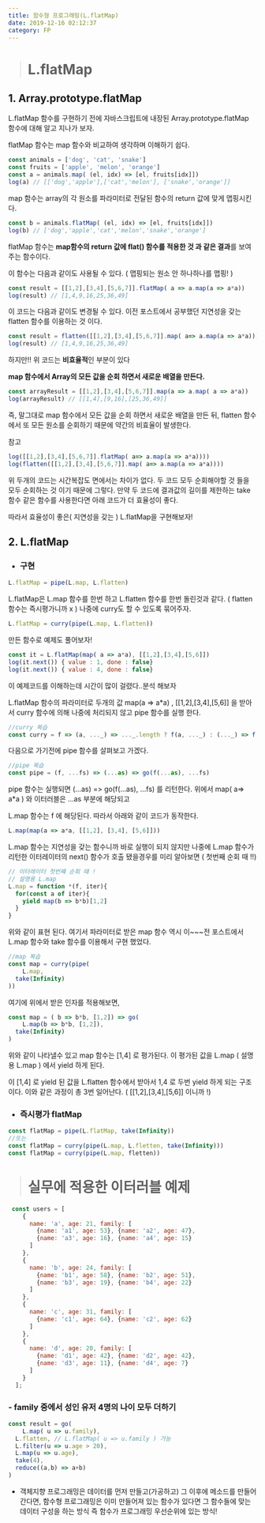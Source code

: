 ```yaml
---
title: 함수형 프로그래밍(L.flatMap)
date: 2019-12-16 02:12:37
category: FP
---
```


># L.flatMap



## 1. Array.prototype.flatMap

L.flatMap 함수를 구현하기 전에 자바스크립트에 내장된 Array.prototype.flatMap 함수에 대해 알고 지나가 보자.

flatMap 함수는 map 함수와 비교하여 생각하며 이해하기 쉽다.

```javascript
const animals = ['dog', 'cat', 'snake']
const fruits = ['apple', 'melon', 'orange']
const a = animals.map( (el, idx) => [el, fruits[idx]])
log(a) // [['dog','apple'],['cat','melon'], ['snake','orange']]
```

map 함수는 array의 각 원소를 파라미터로 전달된 함수의 return 값에 맞게 맵핑시킨다.

```javascript
const b = animals.flatMap( (el, idx) => [el, fruits[idx]])
log(b) // ['dog','apple','cat','melon','snake','orange']
```

flatMap 함수는 **map함수의 return 값에 flat() 함수를 적용한 것 과 같은 결과**를 보여주는 함수이다.

이 함수는 다음과 같이도 사용될 수 있다. ( 맵핑되는 원소 안 하나하나를 맵핑! )

```javascript
const result = [[1,2],[3,4],[5,6,7]].flatMap( a => a.map(a => a*a))
log(result) // [1,4,9,16,25,36,49]
```

이 코드는 다음과 같이도 변경될 수 있다. 이전 포스트에서 공부했던 지연성을 갖는 flatten 함수를 이용하는 것 이다.

```javascript
const result = flatten([[1,2],[3,4],[5,6,7]].map( a=> a.map(a => a*a)))
log(result) // [1,4,9,16,25,36,49]
```

하지만!! 위 코드는 **비효율적**인 부분이 있다

**map 함수에서 Array의 모든 값을 순회 하면서 새로운 배열을 만든다.**

```javascript
const arrayResult = [[1,2],[3,4],[5,6,7]].map(a => a.map( a => a*a))
log(arrayResult) // [[1,4],[9,16],[25,36,49]]
```

즉, 말그대로 map 함수에서 모든 값을 순회 하면서 새로운 배열을 만든 뒤, flatten 함수에서 또 모든 원소를 순회하기 때문에 약간의 비효율이 발생한다.

참고

```javascript
log([[1,2],[3,4],[5,6,7]].flatMap( a=> a.map(a => a*a))))
log(flatten([[1,2],[3,4],[5,6,7]].map( a=> a.map(a => a*a))))
```

위 두개의 코드는 시간복잡도 면에서는 차이가 없다. 두 코드 모두 순회해야할 것 들을 모두 순회하는 것 이기 때문에 그렇다. 만약 두 코드에 결과값의 길이를 제한하는 take 함수 같은 함수를 사용한다면 아래 코드가 더 효율성이 좋다.

따라서 효율성이 좋은( 지연성을 갖는 ) L.flatMap을 구현해보자!



## 2. L.flatMap



- ### 구현

```javascript
L.flatMap = pipe(L.map, L.flatten)
```

L.flatMap은 L.map 함수를 한번 하고 L.flatten 함수를 한번 돌린것과 같다. ( flatten 함수는 즉시평가니까 x ) 나중에 curry도 할 수 있도록 묶어주자.

```javascript
L.flatMap = curry(pipe(L.map, L.flatten))
```

만든 함수로 예제도 풀어보자!

```javascript
const it = L.flatMap(map( a => a*a), [[1,2],[3,4],[5,6]])
log(it.next()) { value : 1, done : false}
log(it.next()) { value : 4, done : false}
```

이 예제코드를 이해하는데 시간이 많이 걸렸다..분석 해보자

L.flatMap 함수의 파라미터로 두개의 값 map(a => a*a) , [[1,2],[3,4],[5,6]] 을 받아서 curry 함수에 의해 나중에 처리되지 않고 pipe 함수를 실행 한다.

```javascript
//curry 복습
const curry = f => (a, ..._) => ..._.length ? f(a, ..._) : (..._) => f(a, ..._)
```

다음으로 가기전에 pipe 함수를 살펴보고 가겠다.

```javascript
//pipe 복습
const pipe = (f, ...fs) => (...as) => go(f(...as), ...fs)
```

pipe 함수는 실행되면 (...as) => go(f(...as), ...fs) 를 리턴한다. 위에서 map( a=> a*a ) 와 이터러블은  ...as 부분에 해당되고

L.map 함수는 f 에 해당된다. 따라서 아래와 같이 코드가 동작한다.

```javascript
L.map(map(a => a*a, [[1,2], [3,4], [5,6]]))
```

L.map 함수는 지연성을 갖는 함수니까 바로 실행이 되지 않지만 나중에 L.map 함수가 리턴한 이터레이터의 next() 함수가 호출 됐을경우를 미리 알아보면 ( 첫번째 순회 때 !!)

```javascript
// 이터레이터 첫번쨰 순회 떄 ! 
// 설명용 L.map 
L.map = function *(f, iter){
  for(const a of iter){
    yield map(b => b*b)[1,2]
  }
}
```

위와 같이 표현 된다. 여기서 파라미터로 받은 map 함수 역시 이~~~전 포스트에서 L.map 함수와 take 함수를 이용해서 구현 했었다.

```javascript
//map 복습
const map = curry(pipe(
	L.map,
  take(Infinity)
))

```

여기에 위에서 받은 인자를 적용해보면,

```javascript
const map = ( b => b*b, [1,2]) => go(
	L.map(b => b*b, [1,2]),
  take(Infinity)
)
```

위와 같이 나타낼수 있고 map 함수는 [1,4] 로 평가된다. 이 평가된 값을  L.map ( 설명용 L.map ) 에서 yield 하게 된다.

이 [1,4] 로 yield 된 값을 L.flatten 함수에서 받아서 1,4 로 두번 yield 하게 되는 구조이다. 이와 같은 과정이 총 3번 일어난다. (  [[1,2],[3,4],[5,6]] 이니까 !)



- ### 즉시평가 flatMap

```javascript
const flatMap = pipe(L.flatMap, take(Infinity))
//또는
const flatMap = curry(pipe(L.map, L.fletten, take(Infinity)))
const flatMap = curry(pipe(L.map, fletten))
```

># 실무에 적용한 이터러블 예제


```javascript
 const users = [
    {
      name: 'a', age: 21, family: [
        {name: 'a1', age: 53}, {name: 'a2', age: 47},
        {name: 'a3', age: 16}, {name: 'a4', age: 15}
      ]
    },
    {
      name: 'b', age: 24, family: [
        {name: 'b1', age: 58}, {name: 'b2', age: 51},
        {name: 'b3', age: 19}, {name: 'b4', age: 22}
      ]
    },
    {
      name: 'c', age: 31, family: [
        {name: 'c1', age: 64}, {name: 'c2', age: 62}
      ]
    },
    {
      name: 'd', age: 20, family: [
        {name: 'd1', age: 42}, {name: 'd2', age: 42},
        {name: 'd3', age: 11}, {name: 'd4', age: 7}
      ]
    }
  ];
```



### - family 중에서 성인 유저 4명의 나이 모두 더하기

```javascript
const result = go(
	L.map( u => u.family),
  L.flatten, // L.flatMap( u => u.family ) 가능
  L.filter(u => u.age > 20),
  L.map(u => u.age),
  take(4),
  reduce((a,b) => a+b)
)
```

- 객체지향 프로그래밍은 데이터를 먼저 만들고(가공하고) 그 이후에 메소드를 만들어 간다면, 함수형 프로그래밍은 이미 만들어져 있는 함수가 있다면 그 함수들에 맞는 데이터 구성을 하는 방식 즉 함수가 프로그래밍 우선순위에 있는 방식!

